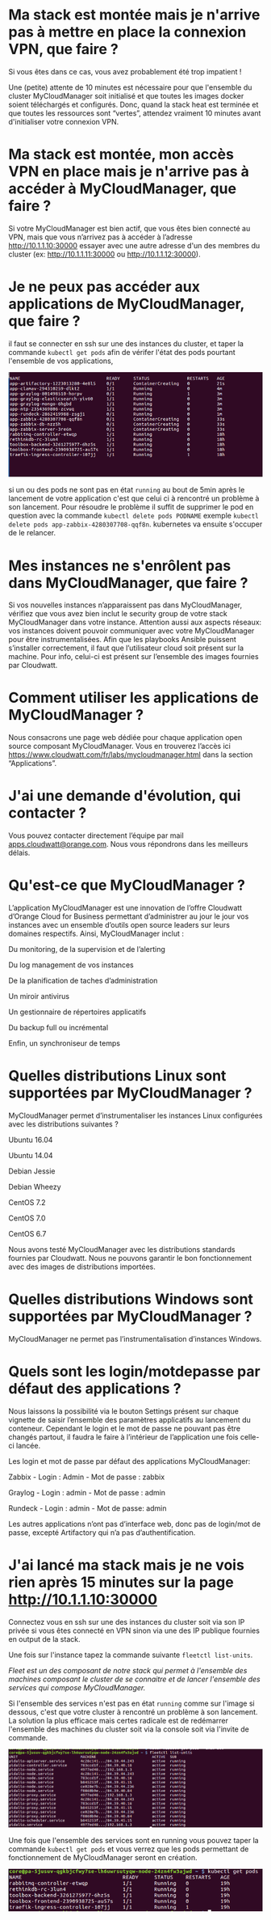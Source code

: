 # Ma stack est montée mais je n'arrive pas à mettre en place la connexion VPN, que faire ?

Si vous êtes dans ce cas, vous avez probablement été trop impatient !

Une (petite) attente de 10 minutes est nécessaire pour que l'ensemble du cluster MyCloudManager soit initialisé et que toutes les images docker soient téléchargés et configurés. Donc, quand la stack heat est terminée et que toutes les ressources sont “vertes”, attendez vraiment 10 minutes avant d'initialiser votre connexion VPN.


# Ma stack est montée, mon accès VPN en place mais je n'arrive pas à accéder à MyCloudManager, que faire ?

Si votre MyCloudManager est bien actif, que vous êtes bien connecté au VPN, mais que vous n’arrivez pas à accéder à l’adresse http://10.1.1.10:30000 essayer avec une autre adresse d'un des membres du cluster (ex: http://10.1.1.11:30000 ou http://10.1.1.12:30000).

# Je ne peux pas accéder aux applications de MyCloudManager, que faire ?

il faut se connecter en ssh sur une des instances du cluster, et taper la commande `kubectl get pods` afin de vérifer l'état des pods pourtant l'ensemble de vos applications,

![pods](imgtrooble\pods.png)

si un ou des pods ne sont pas en état `running` au bout de 5min après le lancement de votre application c'est que celui ci à rencontré un problème à son lancement. Pour résoudre le problème il suffit de supprimer le pod en question avec la commande `kubectl delete pods PODNAME` exemple `kubectl delete pods app-zabbix-4280307708-qqf8n`. kubernetes va ensuite s'occuper de le relancer.

# Mes instances ne s'enrôlent pas dans MyCloudManager, que faire ?

Si vos nouvelles instances n’apparaissent pas dans MyCloudManager, vérifiez que vous avez bien inclut le security group de votre stack MyCloudManager dans votre instance. Attention aussi aux aspects réseaux: vos instances doivent pouvoir communiquer avec votre MyCloudManager pour être instrumentalisées. Afin que les playbooks Ansible puissent s’installer correctement, il faut que l’utilisateur cloud soit présent sur la machine. Pour info, celui-ci est présent sur l’ensemble des images fournies par Cloudwatt.

# Comment utiliser les applications de MyCloudManager ?

Nous consacrons une page web dédiée pour chaque application open source composant MyCloudManager. Vous en trouverez l’accès ici https://www.cloudwatt.com/fr/labs/mycloudmanager.html dans la section “Applications”.

# J'ai une demande d'évolution, qui contacter ?

Vous pouvez contacter directement l’équipe par mail apps.cloudwatt@orange.com. Nous vous répondrons dans les meilleurs délais.

# Qu'est-ce que MyCloudManager ?

L’application MyCloudManager est une innovation de l’offre Cloudwatt d’Orange Cloud for Business permettant d’administrer au jour le jour vos instances avec un ensemble d’outils open source leaders sur leurs domaines respectifs. Ainsi, MyCloudManager inclut :

Du monitoring, de la supervision et de l’alerting

Du log management de vos instances

De la planification de taches d’administration

Un miroir antivirus

Un gestionnaire de répertoires applicatifs

Du backup full ou incrémental

Enfin, un synchroniseur de temps

# Quelles distributions Linux sont supportées par MyCloudManager ?

MyCloudManager permet d’instrumentaliser les instances Linux configurées avec les distributions suivantes ?

Ubuntu 16.04

Ubuntu 14.04

Debian Jessie

Debian Wheezy

CentOS 7.2

CentOS 7.0

CentOS 6.7

Nous avons testé MyCloudManager avec les distributions standards fournies par Cloudwatt. Nous ne pouvons garantir le bon fonctionnement avec des images de distributions importées.

# Quelles distributions Windows sont supportées par MyCloudManager ?

MyCloudManager ne permet pas l’instrumentalisation d’instances Windows.

# Quels sont les login/motdepasse par défaut des applications ?

Nous laissons la possibilité via le bouton Settings présent sur chaque vignette de saisir l’ensemble des paramètres applicatifs au lancement du conteneur. Cependant le login et le mot de passe ne pouvant pas être changés partout, il faudra le faire à l’intérieur de l’application une fois celle-ci lancée.

Les login et mot de passe par défaut des applications MyCloudManager:

Zabbix - Login : Admin - Mot de passe : zabbix

Graylog - Login : admin - Mot de passe : admin

Rundeck - Login : admin - Mot de passe: admin

Les autres applications n’ont pas d’interface web, donc pas de login/mot de passe, excepté Artifactory qui n’a pas d’authentification.

# J'ai lancé ma stack mais je ne vois rien après 15 minutes sur la page http://10.1.1.10:30000

Connectez vous en ssh sur une des instances du cluster soit via son IP privée si vous êtes connecté en VPN sinon via une des IP publique fournies en output de la stack.

Une fois sur l'instance tapez la commande suivante `fleetctl list-units`.

*Fleet est un des composant de notre stack qui permet à l'ensemble des machines composant le cluster de se connaitre et de lancer l'ensemble des services qui compose MyCloudManager.*

Si l'ensemble des services n'est pas en état `running` comme sur l'image si dessous, c'est que votre cluster à rencontré un problème à son lancement.
La solution la plus efficace mais certes radicale est de redémarrer l'ensemble des machines du cluster soit via la console soit via l'invite de commande.

![fleet](imgtrooble\fleet.png)

Une fois que l'ensemble des services sont en running vous pouvez taper la commande `kubectl get pods` et vous verrez que les pods permettant de fonctionnement de MyCloudManager seront en création.

![podsmcm](imgtrooble\podsmcm.png)
